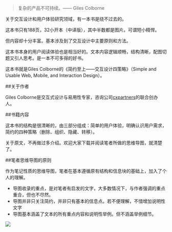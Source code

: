 >复杂的产品不可持续。—— Giles Colborne

  关于交互设计和用户体验研究领域，有一本书是绕不过去的。

  这本书只有188页，32小开本（中译版），其中半数都是图片。可谓短小精悍。

  但内容却十分丰富。基本涉及到了交互设计中主要原则和方法。

  这本书本身的用户阅读体验也是相当好的。文本内容逻辑顺畅，结构清晰，配图切题又引人思考。是一本不可多得的好书。

  这本书就是Giles Colborne的《简约至上——交互设计四策略》（Simple and Usable Web, Mobile, and Interaction Design）。

##关于作者

  Giles Colborne是交互式设计与易用性专家，咨询公司[cxpartners](https://www.cxpartners.co.uk/)的联合创办人。

##书籍内容

  这本书的结构是很清晰的，由三部分组成：简单的用户体验，明确认识用户需求，简约的四种策略（删除、组织、隐藏、转移）。

  关于原文，不再做过多介绍。欢迎大家下载并阅读笔者所做的思维导图，就清楚了。

##笔者思维导图的原则

作为笔记性质的思维导图，笔者在基本遵循原有结构和信息块的基础上，加入了个人的理解。

- 导图收录的重点，是对笔者有启发的文字，大多数情况下，与作者强调的重点重合，但也不尽然。
- 导图并非只关注简约，并非只有基本的信息点。若不便理解，不惜增加说明性文字
- 导图基本涵盖了文本的所有重点内容和说明性举例。但不涵盖举例细节。

![](https://pan.baidu.com/s/1ah4mSJ5E0NPwul5KI5WVvg)

